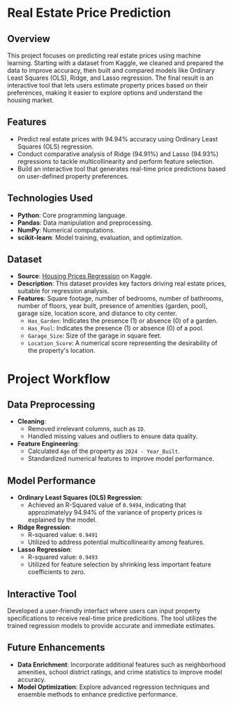 # Real Estate Price Prediction
## Overview 
This project focuses on predicting real estate prices using machine learning. Starting with a dataset from Kaggle, we cleaned and prepared the data to improve accuracy, then built and compared models like Ordinary Least Squares (OLS), Ridge, and Lasso regression. The final result is an interactive tool that lets users estimate property prices based on their preferences, making it easier to explore options and understand the housing market.

## Features
- Predict real estate prices with 94.94% accuracy using Ordinary Least Squares (OLS) regression.
- Conduct comparative analysis of Ridge (94.91%) and Lasso (94.93%) regressions to tackle multicollinearity and perform feature selection.
- Build an interactive tool that generates real-time price predictions based on user-defined property preferences. 

## Technologies Used
- **Python**: Core programming language.
- **Pandas**: Data manipulation and preprocessing.
- **NumPy**: Numerical computations.
- **scikit-learn**: Model training, evaluation, and optimization.

## Dataset 
- **Source**: [Housing Prices Regression](https://www.kaggle.com/datasets/denkuznetz/housing-prices-regression) on Kaggle.
- **Description**: This dataset provides key factors driving real estate prices, suitable for regression analysis.
- **Features**: Square footage, number of bedrooms, number of bathrooms, number of floors, year built, presence of amenities (garden, pool), garage size, location score, and distance to city center.
    - `Has_Garden`: Indicates the presence (1) or absence (0) of a garden.
    - `Has_Pool`: Indicates the presence (1) or absence (0) of a pool.
    - `Garage_Size`: Size of the garage in square feet.
    - `Location_Score`: A numerical score representing the desirability of the property's location.
  
# Project Workflow 
  ## Data Preprocessing
  - **Cleaning**:
      - Removed irrelevant columns, such as `ID`.
      - Handled missing values and outliers to ensure data quality.
  - **Feature Engineering**:
      - Calculated `Age` of the property as `2024 - Year_Built`.
      - Standardized numerical features to improve model performance.
   
  ## Model Performance
  - **Ordinary Least Squares (OLS) Regression**:
      - Achieved an R-Squared value of `0.9494`, indicating that approzimatelyy 94.94% of the variance of property prices is explained by the model.
  - **Ridge Regression**:
      - R-squared value: `0.9491`
      - Utilized to address potential multicollinearity among features.
  - **Lasso Regression**:
      - R-squared value: `0.9493`
      - Utilized for feature selection by shrinking less important feature coefficients to zero. 
  ## Interactive Tool 
  Developed a user-friendly interfact where users can input property specifications to receive real-time price predicitions. The tool utilizes the trained regression models to provide accurate and immediate estimates.
  ## Future Enhancements 
  - **Data Enrichment**: Incorporate additional features such as neighborhood amenities, school district ratings, and crime statistics to improve model accuracy.
  - **Model Optimization**: Explore advanced regression techniques and ensemble methods to enhance predictive performance.


